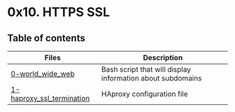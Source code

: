 # 0x10. HTTPS SSL

## Table of contents
Files | Description
----- | -----------
[0-world_wide_web](./0-world_wide_web) | Bash script that will display information about subdomains
[1-haproxy_ssl_termination](./1-haproxy_ssl_termination) | HAproxy configuration file
